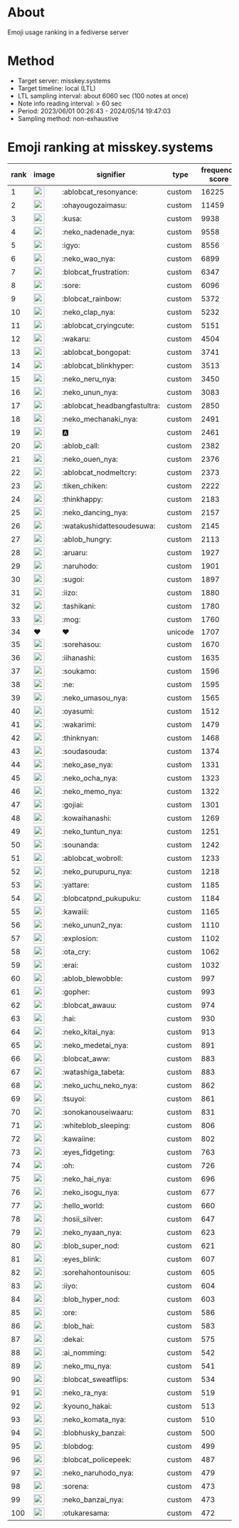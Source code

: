 # About
Emoji usage ranking in a fediverse server

# Method
- Target server: misskey.systems
- Target timeline: local (LTL)
- LTL sampling interval: about 6060 sec (100 notes at once)
- Note info reading interval: > 60 sec
- Period: 2023/06/01 00:26:43 - 2024/05/14 19:47:03 
- Sampling method: non-exhaustive

# Emoji ranking at misskey.systems

|rank|image|signifier|type|frequency score|
|----|----|----|----|----|
|1|<img height="24" src="https://misskey.systems/emoji/ablobcat_resonyance.webp">|:ablobcat_resonyance:|custom|16225|
|2|<img height="24" src="https://misskey.systems/emoji/ohayougozaimasu.webp">|:ohayougozaimasu:|custom|11459|
|3|<img height="24" src="https://misskey.systems/emoji/kusa.webp">|:kusa:|custom|9938|
|4|<img height="24" src="https://misskey.systems/emoji/neko_nadenade_nya.webp">|:neko_nadenade_nya:|custom|9558|
|5|<img height="24" src="https://misskey.systems/emoji/igyo.webp">|:igyo:|custom|8556|
|6|<img height="24" src="https://misskey.systems/emoji/neko_wao_nya.webp">|:neko_wao_nya:|custom|6899|
|7|<img height="24" src="https://misskey.systems/emoji/blobcat_frustration.webp">|:blobcat_frustration:|custom|6347|
|8|<img height="24" src="https://misskey.systems/emoji/sore.webp">|:sore:|custom|6096|
|9|<img height="24" src="https://misskey.systems/emoji/blobcat_rainbow.webp">|:blobcat_rainbow:|custom|5372|
|10|<img height="24" src="https://misskey.systems/emoji/neko_clap_nya.webp">|:neko_clap_nya:|custom|5232|
|11|<img height="24" src="https://misskey.systems/emoji/ablobcat_cryingcute.webp">|:ablobcat_cryingcute:|custom|5151|
|12|<img height="24" src="https://misskey.systems/emoji/wakaru.webp">|:wakaru:|custom|4504|
|13|<img height="24" src="https://misskey.systems/emoji/ablobcat_bongopat.webp">|:ablobcat_bongopat:|custom|3741|
|14|<img height="24" src="https://misskey.systems/emoji/ablobcat_blinkhyper.webp">|:ablobcat_blinkhyper:|custom|3513|
|15|<img height="24" src="https://misskey.systems/emoji/neko_neru_nya.webp">|:neko_neru_nya:|custom|3450|
|16|<img height="24" src="https://misskey.systems/emoji/neko_unun_nya.webp">|:neko_unun_nya:|custom|3083|
|17|<img height="24" src="https://misskey.systems/emoji/ablobcat_headbangfastultra.webp">|:ablobcat_headbangfastultra:|custom|2850|
|18|<img height="24" src="https://misskey.systems/emoji/neko_mechanaki_nya.webp">|:neko_mechanaki_nya:|custom|2491|
|19|<img height="24" src="https://misskey.systems/emoji/a.webp">|:a:|custom|2461|
|20|<img height="24" src="https://misskey.systems/emoji/ablob_call.webp">|:ablob_call:|custom|2382|
|21|<img height="24" src="https://misskey.systems/emoji/neko_ouen_nya.webp">|:neko_ouen_nya:|custom|2376|
|22|<img height="24" src="https://misskey.systems/emoji/ablobcat_nodmeltcry.webp">|:ablobcat_nodmeltcry:|custom|2373|
|23|<img height="24" src="https://misskey.systems/emoji/tiken_chiken.webp">|:tiken_chiken:|custom|2222|
|24|<img height="24" src="https://misskey.systems/emoji/thinkhappy.webp">|:thinkhappy:|custom|2183|
|25|<img height="24" src="https://misskey.systems/emoji/neko_dancing_nya.webp">|:neko_dancing_nya:|custom|2157|
|26|<img height="24" src="https://misskey.systems/emoji/watakushidattesoudesuwa.webp">|:watakushidattesoudesuwa:|custom|2145|
|27|<img height="24" src="https://misskey.systems/emoji/ablob_hungry.webp">|:ablob_hungry:|custom|2113|
|28|<img height="24" src="https://misskey.systems/emoji/aruaru.webp">|:aruaru:|custom|1927|
|29|<img height="24" src="https://misskey.systems/emoji/naruhodo.webp">|:naruhodo:|custom|1901|
|30|<img height="24" src="https://misskey.systems/emoji/sugoi.webp">|:sugoi:|custom|1897|
|31|<img height="24" src="https://misskey.systems/emoji/iizo.webp">|:iizo:|custom|1880|
|32|<img height="24" src="https://misskey.systems/emoji/tashikani.webp">|:tashikani:|custom|1780|
|33|<img height="24" src="https://misskey.systems/emoji/mog.webp">|:mog:|custom|1760|
|34|❤|❤|unicode|1707|
|35|<img height="24" src="https://misskey.systems/emoji/sorehasou.webp">|:sorehasou:|custom|1670|
|36|<img height="24" src="https://misskey.systems/emoji/iihanashi.webp">|:iihanashi:|custom|1635|
|37|<img height="24" src="https://misskey.systems/emoji/soukamo.webp">|:soukamo:|custom|1596|
|38|<img height="24" src="https://misskey.systems/emoji/ne.webp">|:ne:|custom|1595|
|39|<img height="24" src="https://misskey.systems/emoji/neko_umasou_nya.webp">|:neko_umasou_nya:|custom|1565|
|40|<img height="24" src="https://misskey.systems/emoji/oyasumi.webp">|:oyasumi:|custom|1512|
|41|<img height="24" src="https://misskey.systems/emoji/wakarimi.webp">|:wakarimi:|custom|1479|
|42|<img height="24" src="https://misskey.systems/emoji/thinknyan.webp">|:thinknyan:|custom|1468|
|43|<img height="24" src="https://misskey.systems/emoji/soudasouda.webp">|:soudasouda:|custom|1374|
|44|<img height="24" src="https://misskey.systems/emoji/neko_ase_nya.webp">|:neko_ase_nya:|custom|1331|
|45|<img height="24" src="https://misskey.systems/emoji/neko_ocha_nya.webp">|:neko_ocha_nya:|custom|1323|
|46|<img height="24" src="https://misskey.systems/emoji/neko_memo_nya.webp">|:neko_memo_nya:|custom|1322|
|47|<img height="24" src="https://misskey.systems/emoji/gojiai.webp">|:gojiai:|custom|1301|
|48|<img height="24" src="https://misskey.systems/emoji/kowaihanashi.webp">|:kowaihanashi:|custom|1269|
|49|<img height="24" src="https://misskey.systems/emoji/neko_tuntun_nya.webp">|:neko_tuntun_nya:|custom|1251|
|50|<img height="24" src="https://misskey.systems/emoji/sounanda.webp">|:sounanda:|custom|1242|
|51|<img height="24" src="https://misskey.systems/emoji/ablobcat_wobroll.webp">|:ablobcat_wobroll:|custom|1233|
|52|<img height="24" src="https://misskey.systems/emoji/neko_purupuru_nya.webp">|:neko_purupuru_nya:|custom|1218|
|53|<img height="24" src="https://misskey.systems/emoji/yattare.webp">|:yattare:|custom|1185|
|54|<img height="24" src="https://misskey.systems/emoji/blobcatpnd_pukupuku.webp">|:blobcatpnd_pukupuku:|custom|1184|
|55|<img height="24" src="https://misskey.systems/emoji/kawaiii.webp">|:kawaiii:|custom|1165|
|56|<img height="24" src="https://misskey.systems/emoji/neko_unun2_nya.webp">|:neko_unun2_nya:|custom|1110|
|57|<img height="24" src="https://misskey.systems/emoji/explosion.webp">|:explosion:|custom|1102|
|58|<img height="24" src="https://misskey.systems/emoji/ota_cry.webp">|:ota_cry:|custom|1062|
|59|<img height="24" src="https://misskey.systems/emoji/erai.webp">|:erai:|custom|1032|
|60|<img height="24" src="https://misskey.systems/emoji/ablob_blewobble.webp">|:ablob_blewobble:|custom|997|
|61|<img height="24" src="https://misskey.systems/emoji/gopher.webp">|:gopher:|custom|993|
|62|<img height="24" src="https://misskey.systems/emoji/blobcat_awauu.webp">|:blobcat_awauu:|custom|974|
|63|<img height="24" src="https://misskey.systems/emoji/hai.webp">|:hai:|custom|930|
|64|<img height="24" src="https://misskey.systems/emoji/neko_kitai_nya.webp">|:neko_kitai_nya:|custom|913|
|65|<img height="24" src="https://misskey.systems/emoji/neko_medetai_nya.webp">|:neko_medetai_nya:|custom|891|
|66|<img height="24" src="https://misskey.systems/emoji/blobcat_aww.webp">|:blobcat_aww:|custom|883|
|67|<img height="24" src="https://misskey.systems/emoji/watashiga_tabeta.webp">|:watashiga_tabeta:|custom|883|
|68|<img height="24" src="https://misskey.systems/emoji/neko_uchu_neko_nya.webp">|:neko_uchu_neko_nya:|custom|862|
|69|<img height="24" src="https://misskey.systems/emoji/tsuyoi.webp">|:tsuyoi:|custom|861|
|70|<img height="24" src="https://misskey.systems/emoji/sonokanouseiwaaru.webp">|:sonokanouseiwaaru:|custom|831|
|71|<img height="24" src="https://misskey.systems/emoji/whiteblob_sleeping.webp">|:whiteblob_sleeping:|custom|806|
|72|<img height="24" src="https://misskey.systems/emoji/kawaiine.webp">|:kawaiine:|custom|802|
|73|<img height="24" src="https://misskey.systems/emoji/eyes_fidgeting.webp">|:eyes_fidgeting:|custom|763|
|74|<img height="24" src="https://misskey.systems/emoji/oh.webp">|:oh:|custom|726|
|75|<img height="24" src="https://misskey.systems/emoji/neko_hai_nya.webp">|:neko_hai_nya:|custom|696|
|76|<img height="24" src="https://misskey.systems/emoji/neko_isogu_nya.webp">|:neko_isogu_nya:|custom|677|
|77|<img height="24" src="https://misskey.systems/emoji/hello_world.webp">|:hello_world:|custom|660|
|78|<img height="24" src="https://misskey.systems/emoji/hosii_silver.webp">|:hosii_silver:|custom|647|
|79|<img height="24" src="https://misskey.systems/emoji/neko_nyaan_nya.webp">|:neko_nyaan_nya:|custom|623|
|80|<img height="24" src="https://misskey.systems/emoji/blob_super_nod.webp">|:blob_super_nod:|custom|621|
|81|<img height="24" src="https://misskey.systems/emoji/eyes_blink.webp">|:eyes_blink:|custom|607|
|82|<img height="24" src="https://misskey.systems/emoji/sorehahontounisou.webp">|:sorehahontounisou:|custom|605|
|83|<img height="24" src="https://misskey.systems/emoji/iiyo.webp">|:iiyo:|custom|604|
|84|<img height="24" src="https://misskey.systems/emoji/blob_hyper_nod.webp">|:blob_hyper_nod:|custom|603|
|85|<img height="24" src="https://misskey.systems/emoji/ore.webp">|:ore:|custom|586|
|86|<img height="24" src="https://misskey.systems/emoji/blob_hai.webp">|:blob_hai:|custom|583|
|87|<img height="24" src="https://misskey.systems/emoji/dekai.webp">|:dekai:|custom|575|
|88|<img height="24" src="https://misskey.systems/emoji/ai_nomming.webp">|:ai_nomming:|custom|542|
|89|<img height="24" src="https://misskey.systems/emoji/neko_mu_nya.webp">|:neko_mu_nya:|custom|541|
|90|<img height="24" src="https://misskey.systems/emoji/blobcat_sweatflips.webp">|:blobcat_sweatflips:|custom|534|
|91|<img height="24" src="https://misskey.systems/emoji/neko_ra_nya.webp">|:neko_ra_nya:|custom|519|
|92|<img height="24" src="https://misskey.systems/emoji/kyouno_hakai.webp">|:kyouno_hakai:|custom|513|
|93|<img height="24" src="https://misskey.systems/emoji/neko_komata_nya.webp">|:neko_komata_nya:|custom|510|
|94|<img height="24" src="https://misskey.systems/emoji/blobhusky_banzai.webp">|:blobhusky_banzai:|custom|500|
|95|<img height="24" src="https://misskey.systems/emoji/blobdog.webp">|:blobdog:|custom|499|
|96|<img height="24" src="https://misskey.systems/emoji/blobcat_policepeek.webp">|:blobcat_policepeek:|custom|487|
|97|<img height="24" src="https://misskey.systems/emoji/neko_naruhodo_nya.webp">|:neko_naruhodo_nya:|custom|479|
|98|<img height="24" src="https://misskey.systems/emoji/sorena.webp">|:sorena:|custom|473|
|99|<img height="24" src="https://misskey.systems/emoji/neko_banzai_nya.webp">|:neko_banzai_nya:|custom|473|
|100|<img height="24" src="https://misskey.systems/emoji/otukaresama.webp">|:otukaresama:|custom|472|
